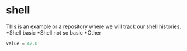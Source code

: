 # shell
This is an example or a repository where we will track our shell histories.
*Shell basic
*Shell not so basic
*Other
```python
value = 42.0
```

